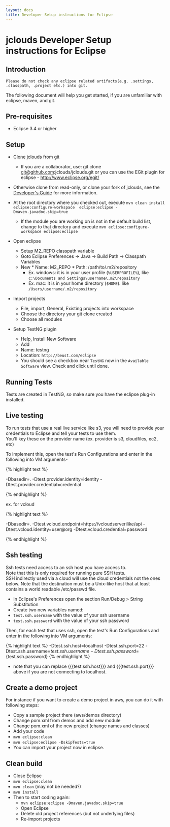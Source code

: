 ```yaml
---
layout: docs
title: Developer Setup instructions for Eclipse
---
```


# jclouds Developer Setup instructions for Eclipse

## Introduction
`Please do not check any eclipse related artifacts(e.g. .settings, .classpath, .project etc.) into git.` 

The following document will help you get started, if you are unfamiliar with eclipse, maven, and git.

## Pre-requisites
*  Eclipse 3.4 or higher

## Setup
*  Clone jclouds from git
   *  If you are a collaborator, use: git clone git@github.com:jclouds/jclouds.git or 
  	you can use the EGit plugin for eclipse - http://www.eclipse.org/egit/
  *  Otherwise clone from read-only, or clone your fork of jclouds, see the 
  	 [Developer's Guide](http://code.google.com/p/jclouds/wiki/DevelopersGuide) for more information.

*  At the root directory where you checked out, execute `mvn clean install eclipse:configure-workspace  eclipse:eclipse -Dmaven.javadoc.skip=true`
   *  If the module you are working on is not in the default build list, change to that directory and execute `mvn eclipse:configure-workspace eclipse:eclipse`

*  Open eclipse
   *  Setup M2_REPO classpath variable
     *  Goto Eclipse Preferences &rarr; Java &rarr; Build Path &rarr; Classpath Variables
     *  New
       *  Name: M2_REPO
       *  Path: /path/to/.m2/repository
          *  Ex. windows: it is in your user profile (`%USERPROFILE%`), like `c:\Documents and Settings\username\.m2\repository`
          *  Ex. mac: it is in your home directory (`$HOME`). like `/Users/username/.m2/repository`
  *  Import projects
     *  File, import, General, Existing projects into workspace
     *  Choose the directory your git clone created
     *  Choose all modules
  *  Setup TestNG plugin
     *  Help, Install New Software
     *  Add 
       *  Name: testng
       *  Location: `http://beust.com/eclipse`
     *  You should see a checkbox near `TestNG` now in the `Available Software` view.  Check and click until done.

## Running Tests

Tests are created in TestNG, so make sure you have the eclipse plug-in installed.  

## Live testing 

To run tests that use a real live service like s3, you will need to provide your credentials to Eclipse and tell your tests to use them.  
You'll key these on the provider name (ex. provider  is s3, cloudfiles, ec2, etc)

To implement this, open the test's Run Configurations and enter in the following into VM arguments-

{% highlight text %}

-Dbasedir=. -Dtest.provider.identity=identity -Dtest.provider.credential=credential

{% endhighlight %}

ex. for vcloud

{% highlight text %}

-Dbasedir=. -Dtest.vcloud.endpoint=https://vcloudserverilike/api -Dtest.vcloud.identity=user@org -Dtest.vcloud.credential=password

{% endhighlight %}

## Ssh testing

Ssh tests need access to an ssh host you have access to.  
Note that this is only required for running pure SSH tests.  
SSH indirectly used via a cloud will use the cloud credentials not the ones below. 
Note that the destination must be a Unix-like host that at least contains a world readable /etc/passwd file.

*  In Eclipse's Preferences open the section Run/Debug > String Substitution
*  Create two new variables named:
  *  `test.ssh.username` with the value of your ssh username
  *  `test.ssh.password` with the value of your ssh password

Then, for each test that uses ssh, open the test's Run Configurations and enter in the following into VM arguments:

{% highlight text %}
-Dtest.ssh.host=localhost -Dtest.ssh.port=22 -Dtest.ssh.username=${test.ssh.username} -Dtest.ssh.password=${test.ssh.password}
{% endhighlight %}

*  note that you can replace {{{test.ssh.host}}} and {{{test.ssh.port}}} above if you are not connecting to localhost.


## Create a demo project

For instance if you want to create a demo project in aws, you can do it with following steps:

*  Copy a sample project there (aws/demos directory) 
*  Change pom.xml from demos and add new module
*  Change pom.xml of the new project (change names and classes)
*  Add your code
*  `mvn eclipse:clean `
*  `mvn eclipse:eclipse -DskipTests=true`
*  You  can import your project now in eclipse.



## Clean build 
  * Close Eclipse
  * `mvn eclipse:clean`
  * `mvn clean` (may not be needed?)
  * `mvn install`
  * Then to start coding again:
    * `mvn eclipse:eclipse -Dmaven.javadoc.skip=true`
    * Open Eclipse
    * Delete old project references (but not underlying files)
    * Re-import projects
